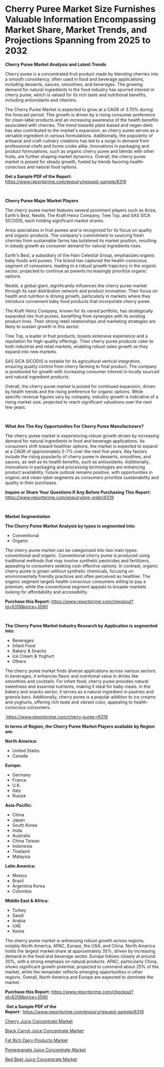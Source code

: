 <p><h1>Cherry Puree Market Size Furnishes Valuable Information Encompassing Market Share, Market Trends, and Projections Spanning from 2025 to 2032</h1></p><p><strong>Cherry Puree Market Analysis and Latest Trends</strong></p>
<p><p>Cherry puree is a concentrated fruit product made by blending cherries into a smooth consistency, often used in food and beverage applications, including desserts, sauces, smoothies, and beverages. The growing demand for natural ingredients in the food industry has spurred interest in cherry puree, which is valued for its rich taste and nutritional benefits, including antioxidants and vitamins.</p><p>The Cherry Puree Market is expected to grow at a CAGR of 3.70% during the forecast period. This growth is driven by a rising consumer preference for clean-label products and an increasing awareness of the health benefits associated with cherries. The trend towards plant-based and vegan diets has also contributed to the market's expansion, as cherry puree serves as a versatile ingredient in various formulations. Additionally, the popularity of artisanal and craft culinary creations has led to a surge in demand from professional chefs and home cooks alike. Innovations in packaging and product formulations, such as organic cherry puree and blends with other fruits, are further shaping market dynamics. Overall, the cherry puree market is poised for steady growth, fueled by trends favoring health-conscious and natural food options.</p></p>
<p><strong>Get a Sample PDF of the Report:&nbsp;</strong> <a href="https://www.reportprime.com/enquiry/request-sample/6319?utm_campaign=1110&utm_medium=2&utm_source=Github&utm_content=ia&utm_term=19032025&utm_id=cherry-puree">https://www.reportprime.com/enquiry/request-sample/6319</a></p>
<p>&nbsp;</p>
<p><strong>Cherry Puree Major Market Players</strong></p>
<p><p>The cherry puree market features several prominent players such as Ariza, Earth's Best, Nestlé, The Kraft Heinz Company, Tree Top, and SAS SICA SICODIS, each holding significant market shares. </p><p>Ariza specializes in fruit purees and is recognized for its focus on quality and organic products. The company's commitment to sourcing fresh cherries from sustainable farms has bolstered its market position, resulting in steady growth as consumer demand for natural ingredients rises.</p><p>Earth's Best, a subsidiary of the Hain Celestial Group, emphasizes organic baby foods and purees. The brand has captured the health-conscious segment of consumers, leading to a robust growth trajectory in the organic sector, projected to continue as parents increasingly prioritize organic options.</p><p>Nestlé, a global giant, significantly influences the cherry puree market through its vast distribution network and product innovation. Their focus on health and nutrition is driving growth, particularly in markets where they introduce convenient baby food products that incorporate cherry puree.</p><p>The Kraft Heinz Company, known for its varied portfolio, has strategically expanded into fruit purees, benefiting from synergies with its existing product lines. Their strong retail relationships and marketing strategies are likely to sustain growth in this sector.</p><p>Tree Top, a leader in fruit products, boasts extensive experience and a reputation for high-quality offerings. Their cherry puree products cater to both industrial and retail markets, enabling robust sales growth as they expand into new markets.</p><p>SAS SICA SICODIS is notable for its agricultural vertical integration, ensuring quality control from cherry farming to final product. The company is positioned for growth with increasing consumer interest in locally sourced and natural ingredient products.</p><p>Overall, the cherry puree market is poised for continued expansion, driven by health trends and the rising preference for organic options. While specific revenue figures vary by company, industry growth is indicative of a rising market size, projected to reach significant valuations over the next few years.</p></p>
<p>&nbsp;</p>
<p><strong>What Are The Key Opportunities For Cherry Puree Manufacturers?</strong></p>
<p><p>The cherry puree market is experiencing robust growth driven by increasing demand for natural ingredients in food and beverage applications. As consumers shift toward healthier options, the market is expected to expand at a CAGR of approximately 5-7% over the next five years. Key factors include the rising popularity of cherry puree in desserts, smoothies, and sauces, as well as its health benefits, such as antioxidants. Additionally, innovations in packaging and processing technologies are enhancing product availability. Future outlook remains positive, with opportunities in organic and clean-label segments as consumers prioritize sustainability and quality in their purchases.</p></p>
<p><strong>Inquire or Share Your Questions If Any Before Purchasing This Report:</strong> <a href="https://www.reportprime.com/enquiry/pre-order/6319?utm_campaign=1110&utm_medium=2&utm_source=Github&utm_content=ia&utm_term=19032025&utm_id=cherry-puree">https://www.reportprime.com/enquiry/pre-order/6319</a></p>
<p>&nbsp;</p>
<p><strong>Market Segmentation</strong></p>
<p><strong>The Cherry Puree Market Analysis by types is segmented into:</strong></p>
<p><ul><li>Conventional</li><li>Organic</li></ul></p>
<p><p>The cherry puree market can be categorized into two main types: conventional and organic. Conventional cherry puree is produced using traditional methods that may involve synthetic pesticides and fertilizers, appealing to consumers seeking cost-effective options. In contrast, organic cherry puree is grown without synthetic chemicals, focusing on environmentally friendly practices and often perceived as healthier. The organic segment targets health-conscious consumers willing to pay a premium, while the conventional segment appeals to broader markets looking for affordability and accessibility.</p></p>
<p><strong>Purchase this Report:&nbsp;</strong><a href="https://www.reportprime.com/checkout?id=6319&price=3590&utm_campaign=1110&utm_medium=2&utm_source=Github&utm_content=ia&utm_term=19032025&utm_id=cherry-puree">https://www.reportprime.com/checkout?id=6319&price=3590</a></p>
<p>&nbsp;</p>
<p><strong>The Cherry Puree Market Industry Research by Application is segmented into:</strong></p>
<p><ul><li>Beverages</li><li>Infant Food</li><li>Bakery & Snacks</li><li>Ice Cream & Yoghurt</li><li>Others</li></ul></p>
<p><p>The cherry puree market finds diverse applications across various sectors. In beverages, it enhances flavor and nutritional value in drinks like smoothies and cocktails. For infant food, cherry puree provides natural sweetness and essential nutrients, making it ideal for baby meals. In the bakery and snacks sector, it serves as a natural ingredient in pastries and granola bars. Additionally, cherry puree is a popular addition to ice creams and yoghurts, offering rich taste and vibrant color, appealing to health-conscious consumers.</p></p>
<p><a href="https://www.reportprime.com/cherry-puree-r6319?utm_campaign=1110&utm_medium=2&utm_source=Github&utm_content=ia&utm_term=19032025&utm_id=cherry-puree">&nbsp;https://www.reportprime.com/cherry-puree-r6319</a></p>
<p><strong>In terms of Region, the Cherry Puree Market Players available by Region are:</strong></p>
<p>
    <p> <strong> North America: </strong>
        <ul>
            <li>United States</li>
            <li>Canada</li>
        </ul>
        </p> 
    <p> <strong> Europe: </strong>
        <ul>
            <li>Germany</li>
            <li>France</li>
            <li>U.K.</li>
            <li>Italy</li>
            <li>Russia</li>
        </ul>
        </p> 
    <p> <strong> Asia-Pacific: </strong>
        <ul>
            <li>China</li>
            <li>Japan</li>
            <li>South Korea</li>
            <li>India</li>
            <li>Australia</li>
            <li>China Taiwan</li>
            <li>Indonesia</li>
            <li>Thailand</li>
            <li>Malaysia</li>
        </ul>
        </p> 
    <p> <strong> Latin America: </strong>
        <ul>
            <li>Mexico</li>
            <li>Brazil</li>
            <li>Argentina Korea</li>
            <li>Colombia</li>
        </ul>
        </p> 
    <p> <strong> Middle East & Africa: </strong>
        <ul>
            <li>Turkey</li>
            <li>Saudi</li>
            <li>Arabia</li>
            <li>UAE</li>
            <li>Korea</li>
        </ul>
    </p>
    </p>
<p><p>The cherry puree market is witnessing robust growth across regions, notably North America, APAC, Europe, the USA, and China. North America holds the largest market share at approximately 35%, driven by increasing demand in the food and beverage sector. Europe follows closely at around 30%, with a strong emphasis on natural products. APAC, particularly China, shows significant growth potential, projected to command about 25% of the market, while the remainder reflects emerging opportunities in other regions. Overall, North America and Europe are expected to dominate the market.</p></p>
<p><strong>Purchase this Report: </strong><a href="https://www.reportprime.com/checkout?id=6319&price=3590&utm_campaign=1110&utm_medium=2&utm_source=Github&utm_content=ia&utm_term=19032025&utm_id=cherry-puree">https://www.reportprime.com/checkout?id=6319&price=3590</a></p>
<p>&nbsp;<strong>Get a Sample PDF of the Report:&nbsp;&nbsp;</strong><a href="https://www.reportprime.com/enquiry/request-sample/6319?utm_campaign=1110&utm_medium=2&utm_source=Github&utm_content=ia&utm_term=19032025&utm_id=cherry-puree">https://www.reportprime.com/enquiry/request-sample/6319</a></p>
<p><strong></strong></p>
<p><p><a href="https://github.com/linnuripat/Market-Research-Report-List-1/blob/main/cherry-juice-concentrate-market.md?utm_campaign=1110&utm_medium=2&utm_source=Github&utm_content=ia&utm_term=19032025&utm_id=cherry-puree">Cherry Juice Concentrate Market</a></p><p><a href="https://github.com/kumadenthela/Market-Research-Report-List-1/blob/main/black-carrot-juice-concentrate-market.md?utm_campaign=1110&utm_medium=2&utm_source=Github&utm_content=ia&utm_term=19032025&utm_id=cherry-puree">Black Carrot Juice Concentrate Market</a></p><p><a href="https://github.com/larotnanonhx/Market-Research-Report-List-1/blob/main/fat-rich-dairy-products-market.md?utm_campaign=1110&utm_medium=2&utm_source=Github&utm_content=ia&utm_term=19032025&utm_id=cherry-puree">Fat Rich Dairy Products Market</a></p><p><a href="https://github.com/bibzmuiko/Market-Research-Report-List-1/blob/main/pomegranate-juice-concentrate-market.md?utm_campaign=1110&utm_medium=2&utm_source=Github&utm_content=ia&utm_term=19032025&utm_id=cherry-puree">Pomegranate Juice Concentrate Market</a></p><p><a href="https://github.com/ikokwuihepa/Market-Research-Report-List-1/blob/main/red-beet-juice-concentrate-market.md?utm_campaign=1110&utm_medium=2&utm_source=Github&utm_content=ia&utm_term=19032025&utm_id=cherry-puree">Red Beet Juice Concentrate Market</a></p></p>